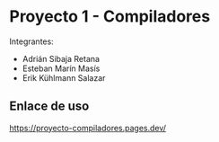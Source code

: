 # Proyecto 1 - Compiladores

Integrantes:
- Adrián Sibaja Retana
- Esteban Marín Masís
- Erik Kühlmann Salazar

## Enlace de uso

https://proyecto-compiladores.pages.dev/

